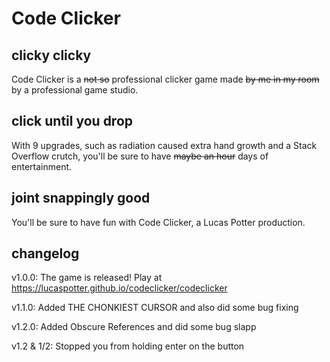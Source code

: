 # Code Clicker

## clicky clicky

Code Clicker is a ~~not so~~ professional clicker game made ~~by me in my room~~ by a professional game studio.

## click until you drop

With 9 upgrades, such as radiation caused extra hand growth and a Stack Overflow crutch, you'll be sure to have ~~maybe an hour~~ days of entertainment.

## joint snappingly good

You'll be sure to have fun with Code Clicker, a Lucas Potter production.

## changelog

v1.0.0: The game is released! Play at <https://lucaspotter.github.io/codeclicker/codeclicker>

v1.1.0: Added THE CHONKIEST CURSOR and also did some bug fixing

v1.2.0: Added Obscure References and did some bug slapp

v1.2 & 1/2: Stopped you from holding enter on the button
